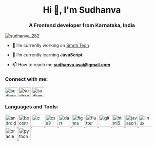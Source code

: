 <h1 align="center">Hi 👋, I'm Sudhanva</h1>
<h3 align="center">A Frontend developer from Karnataka, India</h3>

<p align="left"> <a href="https://twitter.com/sudhanva_282" target="blank"><img src="https://img.shields.io/twitter/follow/sudhanva_282?logo=twitter&style=for-the-badge" alt="sudhanva_282" /></a> </p>

- 🔭 I’m currently working on [Smriti Tech](https://1sudhanva.github.io/Smriti-tech/)

- 🌱 I’m currently learning **JavaScript**

- 📫 How to reach me **sudhanva.asai@gmail.com**

<h3 align="left">Connect with me:</h3>
<p align="left">
<a href="https://twitter.com/sudhanva_282" target="blank"><img align="center" src="https://upload.wikimedia.org/wikipedia/commons/thumb/4/4f/Twitter-logo.svg/2491px-Twitter-logo.svg.png
" alt="sudhanva_282" height="30" width="40" /></a>
<a href="https://linkedin.com/in/sudhanva-282-" target="blank"><img align="center" src="https://upload.wikimedia.org/wikipedia/commons/thumb/c/ca/LinkedIn_logo_initials.png/640px-LinkedIn_logo_initials.png" alt="sudhanva-282-" height="30" width="40" /></a>
<a href="https://instagram.com/sudhanva_sudhu" target="blank"><img align="center" src="https://upload.wikimedia.org/wikipedia/commons/thumb/a/a5/Instagram_icon.png/640px-Instagram_icon.png
" alt="sudhanva_sudhu" height="30" width="40" /></a>
</p>

<h3 align="left">Languages and Tools:</h3>
<p align="left"> <a href="https://developer.android.com" target="_blank" rel="noreferrer"> <img src="https://logodownload.org/wp-content/uploads/2015/05/android-logo-3-2.png" alt="android" width="40" height="40"/> </a> <a href="https://getbootstrap.com" target="_blank" rel="noreferrer"> <img src="https://upload.wikimedia.org/wikipedia/commons/thumb/b/b2/Bootstrap_logo.svg/1280px-Bootstrap_logo.svg.png
" alt="bootstrap" width="40" height="40"/> </a> <a href="https://www.cprogramming.com/" target="_blank" rel="noreferrer"> <img src="https://e7.pngegg.com/pngimages/465/779/png-clipart-blue-and-white-c-logo-the-c-programming-language-computer-programming-computer-icons-programmer-blue-angle.png" alt="c" width="40" height="40"/> </a> <a href="https://www.w3schools.com/css/" target="_blank" rel="noreferrer"> <img src="https://w7.pngwing.com/pngs/241/797/png-transparent-cascading-style-sheets-css3-javascript-logo-world-wide-web-blue-angle-text-thumbnail.png
" alt="css3" width="40" height="40"/> </a> <a href="https://dart.dev" target="_blank" rel="noreferrer"> <img src="https://www.vectorlogo.zone/logos/dartlang/dartlang-icon.svg" alt="dart" width="40" height="40"/> </a> <a href="https://www.figma.com/" target="_blank" rel="noreferrer"> <img src="https://www.vectorlogo.zone/logos/figma/figma-icon.svg" alt="figma" width="40" height="40"/> </a> <a href="https://flutter.dev" target="_blank" rel="noreferrer"> <img src="https://www.vectorlogo.zone/logos/flutterio/flutterio-icon.svg" alt="flutter" width="40" height="40"/> </a> <a href="https://git-scm.com/" target="_blank" rel="noreferrer"> <img src="https://www.vectorlogo.zone/logos/git-scm/git-scm-icon.svg" alt="git" width="40" height="40"/> </a> <a href="https://www.w3.org/html/" target="_blank" rel="noreferrer"> <img src="https://cdn-icons-png.flaticon.com/512/732/732212.png" alt="html5" width="40" height="40"/> </a> <a href="https://developer.mozilla.org/en-US/docs/Web/JavaScript" target="_blank" rel="noreferrer"> <img src="https://e7.pngegg.com/pngimages/602/440/png-clipart-javascript-open-logo-number-js-angle-text-thumbnail.png" alt="javascript" width="40" height="40"/> </a> <a href="https://www.linux.org/" target="_blank" rel="noreferrer"> <img src="https://pngimg.com/uploads/linux/linux_PNG1.png" alt="linux" width="40" height="40"/> </a> <a href="https://www.oracle.com/" target="_blank" rel="noreferrer"> <img src="https://w7.pngwing.com/pngs/121/681/png-transparent-amazon-relational-database-service-oracle-corporation-international-conference-on-functional-programming-oracle-database-oracle-policy-automation-others-text-logo-sql.png" alt="oracle" width="40" height="40"/> </a> <a href="https://www.python.org" target="_blank" rel="noreferrer"> <img src="https://upload.wikimedia.org/wikipedia/commons/thumb/c/c3/Python-logo-notext.svg/1869px-Python-logo-notext.svg.png" alt="python" width="40" height="40"/> </a> </p>
